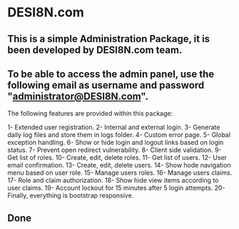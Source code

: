 # DESI8N.com

## This is a simple Administration Package, it is been developed by DESI8N.com team.

## To be able to access the admin panel, use the following email as username and password "administrator@DESI8N.com".

The following features are provided within this package:

1- Extended user registration.
2- Internal and external login.
3- Generate daily log files and store them in logs folder.
4- Custom error page.
5- Global exception handling.
6- Show or hide login and logout links based on login status.
7- Prevent open redirect vulnerability.
8- Client side validation.
9- Get list of roles.
10- Create, edit, delete roles.
11- Get list of users.
12- User email confirmation.
13- Create, edit, delete users.
14- Show hode navigation menu based on user role.
15- Manage users roles.
16- Manage users claims.
17- Role and claim authorization.
18- Show hide view items according to user claims.
19- Account lockout for 15 minutes after 5 login attempts.
20- Finally, everything is bootstrap responsive.

## Done
